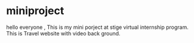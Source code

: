 # miniproject
hello everyone , This is my mini porject at stige virtual internship program.
This is Travel website with video back ground.

